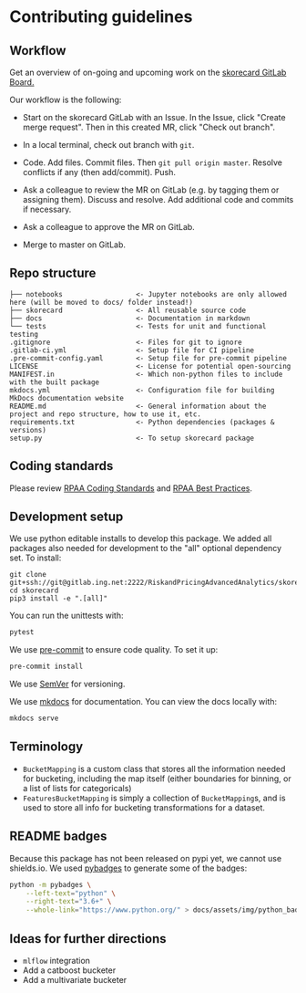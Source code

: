 # Contributing guidelines

## Workflow

Get an overview of on-going and upcoming work on the [skorecard GitLab Board.](https://gitlab.ing.net/RiskandPricingAdvancedAnalytics/skorecard/boards)

Our workflow is the following:

- Start on the skorecard GitLab with an Issue. In the Issue, click "Create merge request". Then in this created MR,
 click "Check out branch".
 
- In a local terminal, check out branch with `git`.

- Code. Add files. Commit files. Then `git pull origin master`. Resolve conflicts if any (then add/commit). Push.

- Ask a colleague to review the MR on GitLab (e.g. by tagging them or assigning them). Discuss and resolve. Add additional code
and commits if necessary.

- Ask a colleague to approve the MR on GitLab.

- Merge to master on GitLab.

## Repo structure

``` nohighlight
├── notebooks                  <- Jupyter notebooks are only allowed here (will be moved to docs/ folder instead!)
├── skorecard                  <- All reusable source code
├── docs                       <- Documentation in markdown
└── tests                      <- Tests for unit and functional testing
.gitignore                     <- Files for git to ignore
.gitlab-ci.yml                 <- Setup file for CI pipeline
.pre-commit-config.yaml        <- Setup file for pre-commit pipeline
LICENSE                        <- License for potential open-sourcing
MANIFEST.in                    <- Which non-python files to include with the built package
mkdocs.yml                     <- Configuration file for building MkDocs documentation website
README.md                      <- General information about the project and repo structure, how to use it, etc.
requirements.txt               <- Python dependencies (packages & versions)
setup.py                       <- To setup skorecard package
```

## Coding standards

Please review [RPAA Coding Standards](https://confluence.europe.intranet/display/RPAT/RPAA+Coding+Standards) and
[RPAA Best Practices](https://confluence.europe.intranet/display/RPAT/RPAA+Best+Practices).

## Development setup

We use python editable installs to develop this package. We added all packages also needed for development to the "all" optional dependency set. To install:

```shell
git clone git+ssh://git@gitlab.ing.net:2222/RiskandPricingAdvancedAnalytics/skorecard.git
cd skorecard
pip3 install -e ".[all]"
```

You can run the unittests with:

```bash
pytest
```

We use [pre-commit](https://pre-commit.com/) to ensure code quality. To set it up:

```bash
pre-commit install
```

We use [SemVer](http://semver.org/) for versioning.

We use [mkdocs](https://www.mkdocs.org/) for documentation. You can view the docs locally with:

```bash
mkdocs serve
```

## Terminology

- `BucketMapping` is a custom class that stores all the information needed for bucketing, including the map itself (either boundaries for binning, or a list of lists for categoricals)
- `FeaturesBucketMapping` is simply a collection of `BucketMapping`s, and is used to store all info for bucketing transformations for a dataset.

## README badges

Because this package has not been released on pypi yet, we cannot use shields.io. 
We used [pybadges](https://github.com/google/pybadges) to generate some of the badges:

```bash
python -m pybadges \
    --left-text="python" \
    --right-text="3.6+" \
    --whole-link="https://www.python.org/" > docs/assets/img/python_badge.svg
```

## Ideas for further directions

- `mlflow` integration
- Add a catboost bucketer
- Add a multivariate bucketer